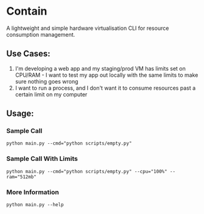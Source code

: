 # Contain
A lightweight and simple hardware virtualisation CLI for resource consumption management.

## Use Cases:
1. I'm developing a web app and my staging/prod VM has limits set on CPU/RAM - I want to test my app out locally with the same limits to make sure nothing goes wrong
2. I want to run a process, and I don't want it to consume resources past a certain limit on my computer

## Usage:
### Sample Call
`python main.py --cmd="python scripts/empty.py"`
### Sample Call With Limits
`python main.py --cmd="python scripts/empty.py" --cpu="100%" --ram="512mb"`
### More Information
`python main.py --help`
